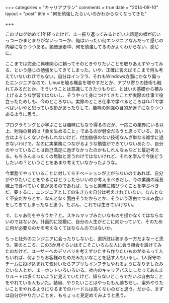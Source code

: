 +++
categories = "キャリアプラン"
comments = true
date = "2014-08-10"
layout = "post"
title = "何を勉強したらいいのかわからなくなってきた"

+++

このブログ始めて1年経ったけど、まー振り返ってみるとだいぶ話題の幅が広いっつーかまとまりがないっつーか、俺はいったい何エンジニアなんだって感じの内容になりつつある。絶賛迷走中、何を勉強してるのかよくわからない、感じに。

ここまでは完全に興味関心に頼ってそのときやりたいことを取りあえずやってみる、という感じの勉強をしてきてしまった。いや、正確に言えばそこまで何も考えていないわけでもない。自分はインフラ、それもWindows方面にかなり偏ったエンジニアなので、Linuxを触る機会を増やすだとか、アプリ寄りの技術も触れてみるだとか、そういうことは意識してきたつもりだ。とはいえ基礎から積み上げるような学習ではないし、そうやって身につけてきたことが実際の仕事で役立ったためしも、今のところない。実際のところ仕事で学べるところはOJTで学べばいいやと思っている節があったりして、趣味の勉強の目的が迷子になりつつあるように思う。

プログラミングとか学ぶことは趣味にもなり得るのだが、一応この業界にいる以上、勉強の目的は「金を生めること」であるのが健全だろうと思っている。言い方はよろしくないかもしれないけど、付加価値のない技術なんざ単なる雑学に過ぎないわけで。なのに実業務につながるような勉強ができていないあたり、自分のやっていることは自己満足に過ぎなかったのかもしれんなぁなどと最近考える。もちろんまったくの無駄と言うわけではないけれど、それを学んで今後どうしたいの？ということをあまり考えていなかったような。

今業務でやっていることに対してモチベーションが上がらないのであれば、自分がやりたいことをやるにはどうしたらいいのか考えるべきだし、今の業務の延長線上で食べていく気があるのであれば、もっと業務に結びつくことを学ぶべきだ。要するに、エンジニアとしての生き方を自分は考えきれていない。なんとなく不安だからとか、なんとなく面白そうだからとか、そういう理由でつまみ食いをしてきてしまったなと思う。たぶん、これでは生きていけない。

で、じゃあ何をやろうか？と。スキルマップみたいなものを描かなくてはならないのではないか。計画的に狡猾に、自分の人生がどこに向かっていて、そのために何が必要なのかを考えなくてはならんのではないか。

もっと社外のエンジニアに会ったりしないと、選択肢は狭まる一方だよなーと思う。実のところ、この3か月ぐらいはそこそこいろんな人に会う機会を設けてみたのだけど、ユーザーへのデリバリを考えずひたすら作りたいものがあるって人もいれば、何よりもお客様のためだみたいなことを話す人もいるし、1人保守のチームに投げ込まれて気付いたらアプリもインフラもやれるようになりましたみたいな人とか、まーホントいろいろいる。社内のキャリアパスにしたってあんまりルートは多くないように見えていたけど、知らないところでだいぶ自由なことをやれている人もいた。結局、やりたいことはやったもん勝ちだし、案外やりたいことをやれるようになるまでのハードルは高くないのだと思う。だから、まずは自分がやりたいことを、もちょっと見定めてみようと思う。


